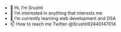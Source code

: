 - 👋 Hi, I’m Srushti
- 👀 I’m interested in anything that interests me 
- 🌱 I’m currently learning web development and DSA
- 📫 How to reach me Twitter-@Srushti92440147014

<!---
SrushtiKakade28/SrushtiKakade28 is a ✨ special ✨ repository because its `README.md` (this file) appears on your GitHub profile.
You can click the Preview link to take a look at your changes.
--->
